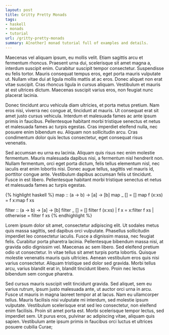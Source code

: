 ```yaml
---
layout: post
title: Gritty Pretty Monads
tags:
- haskell
- monads
- tutorial
url: /gritty-pretty-monads
summary: A[nother] monad tutorial full of examples and details.
---
```

Maecenas vel aliquam ipsum, eu mollis velit. Etiam sagittis arcu et fermentum rhoncus. Praesent urna dui, scelerisque sit amet magna a, interdum suscipit enim. Curabitur suscipit tempor consectetur. Suspendisse eu felis tortor. Mauris consequat tempus eros, eget porta mauris vulputate ut. Nullam vitae dui at ligula mollis mattis at ac eros. Donec aliquet non erat vitae suscipit. Cras rhoncus ligula in cursus aliquam. Vestibulum et mauris at est ultrices dictum. Maecenas suscipit varius eros, non feugiat nunc placerat lacinia.

Donec tincidunt arcu vehicula diam ultricies, et porta metus pretium. Nam eros nisi, viverra nec congue at, tincidunt at mauris. Ut consequat erat sit amet justo cursus vehicula. Interdum et malesuada fames ac ante ipsum primis in faucibus. Pellentesque habitant morbi tristique senectus et netus et malesuada fames ac turpis egestas. Cras imperdiet eleifend nulla, nec posuere enim bibendum eu. Aliquam non sollicitudin arcu. Cras condimentum dolor quis lectus consectetur, eget consequat risus venenatis.

Sed accumsan eu urna eu lacinia. Aliquam quis risus nec enim molestie fermentum. Mauris malesuada dapibus nisi, a fermentum nisl hendrerit non. Nullam fermentum, orci eget porta dictum, felis tellus elementum nisl, nec iaculis erat enim lobortis nisi. Donec augue tellus, sagittis vel mauris id, porttitor congue ante. Vestibulum dapibus accumsan felis ut tincidunt. Fusce in est libero. Pellentesque habitant morbi tristique senectus et netus et malesuada fames ac turpis egestas.

{% highlight haskell %}
map :: (a -> b) -> [a] -> [b]
map _ [] = []
map f (x:xs) = f x:map f xs

filter :: (a -> b) -> [a] -> [b]
filter _ [] = []
filter f (x:xs)
  | f x = x:filter f xs
  | otherwise = filter f xs
{% endhighlight %}

Lorem ipsum dolor sit amet, consectetur adipiscing elit. Ut sodales metus quis massa sagittis, sed dapibus orci vulputate. Phasellus sollicitudin imperdiet leo consectetur iaculis. Fusce a dignissim massa, nec feugiat felis. Curabitur porta pharetra lacinia. Pellentesque bibendum massa nisi, at gravida odio dignissim vel. Maecenas ac sem libero. Sed eleifend pretium odio ut consectetur. In vitae tellus sit amet turpis porta lobortis. Quisque molestie venenatis mauris quis ultricies. Aenean vestibulum eros quis nisi varius consectetur. Aliquam tristique sed dolor sed gravida. Morbi tellus arcu, varius blandit erat in, blandit tincidunt libero. Proin nec lectus bibendum sem congue pharetra.

Sed cursus mauris suscipit velit tincidunt gravida. Sed aliquet, sem eu varius rutrum, ipsum justo malesuada ante, ut auctor orci urna in arcu. Fusce ut mauris in magna laoreet tempor at at lacus. Nam eu ullamcorper tellus. Mauris facilisis nisi vulputate mi interdum, sed molestie ipsum vulputate. Vestibulum scelerisque erat sed leo consectetur, non eleifend enim facilisis. Proin sit amet porta est. Morbi scelerisque tempor lectus, sed imperdiet sem. Ut purus eros, pulvinar ac adipiscing vitae, aliquam quis sapien. Vestibulum ante ipsum primis in faucibus orci luctus et ultrices posuere cubilia Curae;
